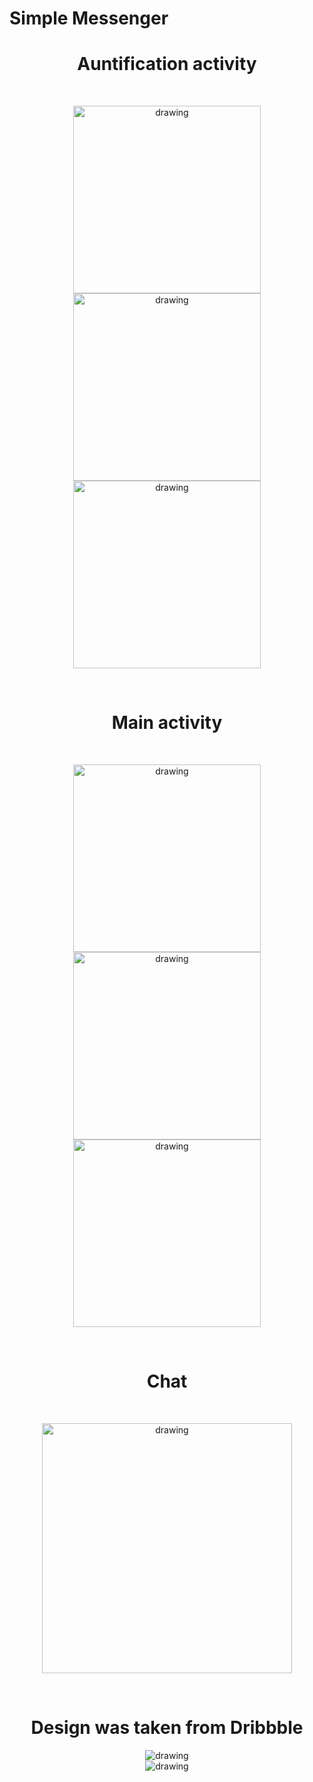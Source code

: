 # Simple Messenger

<h1 align="center">Auntification activity</h1><br>
<p align="center">
<img src="https://github.com/UBERMENSCHALONE/Resources/blob/master/Messenger/login.jpg" alt="drawing" width="300"/>
<img src="https://github.com/UBERMENSCHALONE/Resources/blob/master/Messenger/registration.jpg" alt="drawing" width="300"/>
<img src="https://github.com/UBERMENSCHALONE/Resources/blob/master/Messenger/forgot password.jpg" alt="drawing" width="300"/>
</p><br>

<h1 align="center">Main activity</h1><br>
<p align="center">
<img src="https://github.com/UBERMENSCHALONE/Resources/blob/master/Messenger/chats.jpg" alt="drawing" width="300"/>
<img src="https://github.com/UBERMENSCHALONE/Resources/blob/master/Messenger/users.jpg" alt="drawing" width="300"/>
<img src="https://github.com/UBERMENSCHALONE/Resources/blob/master/Messenger/profile.jpg" alt="drawing" width="300"/>
</p><br>

<h1 align="center">Chat</h1><br>
<p align="center">
<img src="https://github.com/UBERMENSCHALONE/Resources/blob/master/Messenger/chat.jpg" alt="drawing" width="400"/>
</p><br>


<h1 align="center">Design was taken from Dribbble</h1>
<p align="center">
<img src="https://github.com/UBERMENSCHALONE/Resources/blob/master/Messenger/Authentication.png" alt="drawing"/><br>
<img src="https://github.com/UBERMENSCHALONE/Resources/blob/master/Messenger/Chat.png" alt="drawing"/>
</p>
